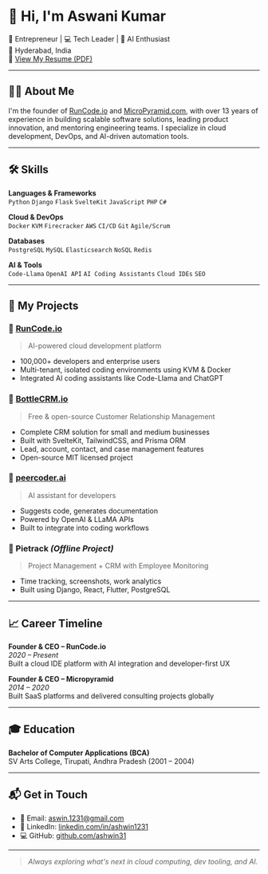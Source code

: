 # 👋 Hi, I'm Aswani Kumar

🚀 Entrepreneur | 💻 Tech Leader | 🧠 AI Enthusiast  
📍 Hyderabad, India  
📄 [View My Resume (PDF)](Aswani%20Kumar%20Resume.pdf)

---

## 🧑‍💼 About Me

I'm the founder of [RunCode.io](https://runcode.io) and [MicroPyramid.com](https://micropyramid.com), with over 13 years of experience in building scalable software solutions, leading product innovation, and mentoring engineering teams. I specialize in cloud development, DevOps, and AI-driven automation tools.

---

## 🛠️ Skills

**Languages & Frameworks**  
`Python` `Django` `Flask` `SvelteKit` `JavaScript` `PHP` `C#`

**Cloud & DevOps**  
`Docker` `KVM` `Firecracker` `AWS` `CI/CD` `Git` `Agile/Scrum`

**Databases**  
`PostgreSQL` `MySQL` `Elasticsearch` `NoSQL` `Redis`

**AI & Tools**  
`Code-Llama` `OpenAI API` `AI Coding Assistants` `Cloud IDEs` `SEO`

---

## 🚀 My Projects

### 🔹 [RunCode.io](https://runcode.io)  
> AI-powered cloud development platform  
- 100,000+ developers and enterprise users  
- Multi-tenant, isolated coding environments using KVM & Docker  
- Integrated AI coding assistants like Code-Llama and ChatGPT

### 🔹 [BottleCRM.io](https://bottlecrm.io)  
> Free & open-source Customer Relationship Management  
- Complete CRM solution for small and medium businesses  
- Built with SvelteKit, TailwindCSS, and Prisma ORM  
- Lead, account, contact, and case management features  
- Open-source MIT licensed project

### 🔹 [peercoder.ai](https://peercoder.ai)  
> AI assistant for developers  
- Suggests code, generates documentation  
- Powered by OpenAI & LLaMA APIs  
- Built to integrate into coding workflows

### 🔹 Pietrack *(Offline Project)*  
> Project Management + CRM with Employee Monitoring  
- Time tracking, screenshots, work analytics  
- Built using Django, React, Flutter, PostgreSQL

---

## 📈 Career Timeline

**Founder & CEO – RunCode.io**  
*2020 – Present*  
Built a cloud IDE platform with AI integration and developer-first UX

**Founder & CEO – Micropyramid**  
*2014 – 2020*  
Built SaaS platforms and delivered consulting projects globally

---

## 🎓 Education

**Bachelor of Computer Applications (BCA)**  
SV Arts College, Tirupati, Andhra Pradesh (2001 – 2004)

---

## 📬 Get in Touch

- 💌 Email: [aswin.1231@gmail.com](mailto:aswin.1231@gmail.com)  
- 🔗 LinkedIn: [linkedin.com/in/ashwin1231](https://linkedin.com/in/ashwin1231)  
- 💻 GitHub: [github.com/ashwin31](https://github.com/ashwin31)

---

> *Always exploring what's next in cloud computing, dev tooling, and AI.*

